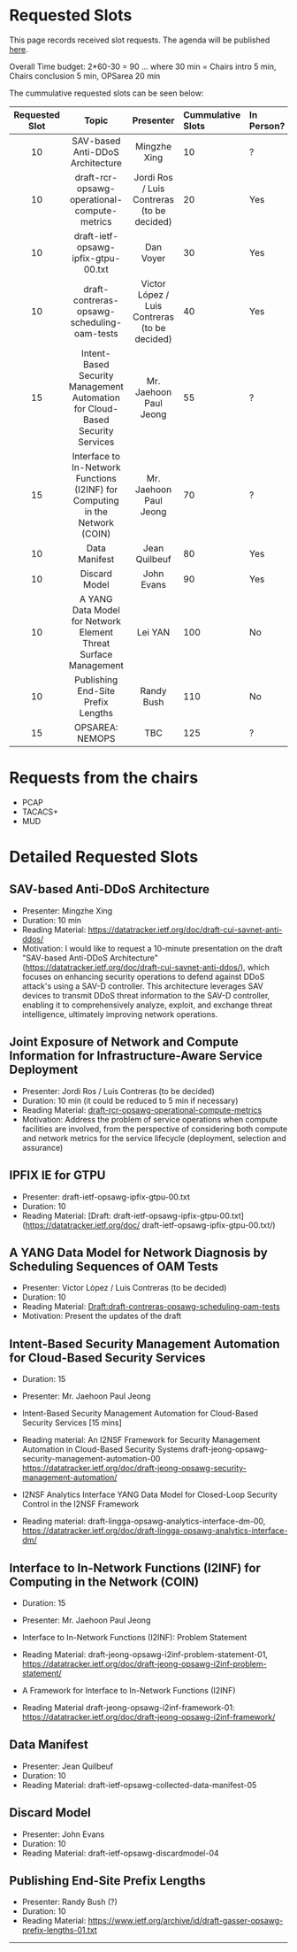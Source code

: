 # Requested Slots

This page records received slot requests. The agenda will be published [here](https://github.com/IETF-OPSAWG-WG/IETF-Meetings/blob/main/121/agenda.md).



Overall Time budget: 2*60-30 = 90 ... where 30 min = Chairs intro 5 min, Chairs conclusion 5 min, OPSarea 20 min

The cummulative requested slots can be seen below:

| Requested Slot          | Topic              |  Presenter | Cummulative Slots   | In Person?   | Adopted?  | Discussed? | Granted Status|
|:-------------:|:-----------------:|:-----:|:----------------|:--------|:--------|:--------|:--------|
| 10 | SAV-based Anti-DDoS Architecture | Mingzhe Xing | 10  | ? | No | Yes | Yes |
| 10 | draft-rcr-opsawg-operational-compute-metrics  | Jordi Ros / Luis Contreras (to be decided) | 20  | Yes  | No | No  | |
| 10 | draft-ietf-opsawg-ipfix-gtpu-00.txt | Dan Voyer | 30  | Yes  | Yes | Yes  | Yes |
| 10 | draft-contreras-opsawg-scheduling-oam-tests | Victor López / Luis Contreras (to be decided) | 40  | Yes | No | No  | Yes |
| 15 | Intent-Based Security Management Automation for Cloud-Based Security Services  | Mr. Jaehoon Paul Jeong | 55  | ?  | No | No  | |
| 15 | Interface to In-Network Functions (I2INF) for Computing in the Network (COIN)  | Mr. Jaehoon Paul Jeong | 70  | ?  | No | No  | |
| 10 | Data Manifest  | Jean Quilbeuf | 80  | Yes  | Yes | Yes  | Yes |
| 10 | Discard Model  | John Evans | 90  | Yes  | Yes | Yes  | Yes |
| 10 | A YANG Data Model for Network Element Threat Surface Management  | Lei YAN | 100  | No  | No | Yes |  |
| 10 | Publishing End-Site Prefix Lengths  | Randy Bush | 110  | No   | No | Yes | Yes |
| 15 | OPSAREA: NEMOPS  | TBC | 125  | ?   | N/A | Yes | Yes |

# Requests from the chairs
 * PCAP
 * TACACS+
 * MUD
   
# Detailed Requested Slots

## SAV-based Anti-DDoS Architecture 

 * Presenter: Mingzhe Xing 
 * Duration: 10 min
 * Reading Material: https://datatracker.ietf.org/doc/draft-cui-savnet-anti-ddos/
 * Motivation: I would like to request a 10-minute presentation on the draft "SAV-based Anti-DDoS Architecture" (https://datatracker.ietf.org/doc/draft-cui-savnet-anti-ddos/), which focuses on enhancing security operations to defend against DDoS attack's using a SAV-D controller. This architecture leverages SAV devices to transmit DDoS threat information to the SAV-D controller, enabling it to comprehensively analyze, exploit, and exchange threat intelligence, ultimately improving network operations.

## Joint Exposure of Network and Compute Information for Infrastructure-Aware Service Deployment

 * Presenter: Jordi Ros / Luis Contreras (to be decided)
 * Duration: 10 min (it could be reduced to 5 min if necessary)
 * Reading Material: [draft-rcr-opsawg-operational-compute-metrics](https://datatracker.ietf.org/doc/draft-rcr-opsawg-operational-compute-metrics/.)
 * Motivation: Address the problem of service operations when compute facilities are involved, from the perspective of considering both compute and network metrics for the service lifecycle (deployment, selection and assurance)

## IPFIX IE for GTPU

 * Presenter:  draft-ietf-opsawg-ipfix-gtpu-00.txt
 * Duration: 10
 * Reading Material: [Draft: draft-ietf-opsawg-ipfix-gtpu-00.txt](https://datatracker.ietf.org/doc/ draft-ietf-opsawg-ipfix-gtpu-00.txt/)

## A YANG Data Model for Network Diagnosis by Scheduling Sequences of OAM Tests

 * Presenter: Victor López / Luis Contreras (to be decided)
 * Duration: 10
 * Reading Material: [Draft:draft-contreras-opsawg-scheduling-oam-tests](https://datatracker.ietf.org/doc/draft-contreras-opsawg-scheduling-oam-tests)
 * Motivation: Present the updates of the draft

##  Intent-Based Security Management Automation for Cloud-Based Security Services

 * Duration: 15
 * Presenter: Mr. Jaehoon Paul Jeong
 * Intent-Based Security Management Automation for Cloud-Based Security Services [15 mins]
 * Reading material: An I2NSF Framework for Security Management Automation in Cloud-Based Security Systems draft-jeong-opsawg-security-management-automation-00
https://datatracker.ietf.org/doc/draft-jeong-opsawg-security-management-automation/

 * I2NSF Analytics Interface YANG Data Model for Closed-Loop Security Control in the I2NSF Framework
 * Reading material: draft-lingga-opsawg-analytics-interface-dm-00, https://datatracker.ietf.org/doc/draft-lingga-opsawg-analytics-interface-dm/
 
## Interface to In-Network Functions (I2INF) for Computing in the Network (COIN) 
 
 * Duration: 15
 * Presenter: Mr. Jaehoon Paul Jeong
 * Interface to In-Network Functions (I2INF): Problem Statement
 * Reading Material: draft-jeong-opsawg-i2inf-problem-statement-01, https://datatracker.ietf.org/doc/draft-jeong-opsawg-i2inf-problem-statement/

 * A Framework for Interface to In-Network Functions (I2INF)
 * Reading Material draft-jeong-opsawg-i2inf-framework-01: https://datatracker.ietf.org/doc/draft-jeong-opsawg-i2inf-framework/
 
 ## Data Manifest

 * Presenter: Jean Quilbeuf
 * Duration: 10
 * Reading Material: draft-ietf-opsawg-collected-data-manifest-05
 
 ## Discard Model

 * Presenter: John Evans
 * Duration: 10
 * Reading Material: draft-ietf-opsawg-discardmodel-04
 
 ## Publishing End-Site Prefix Lengths
 * Presenter: Randy Bush (?)
 * Duration: 10
 * Reading Material: https://www.ietf.org/archive/id/draft-gasser-opsawg-prefix-lengths-01.txt
---
